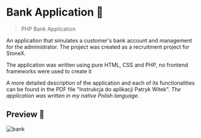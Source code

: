 # Bank Application 🏦
> PHP Bank Application

An application that simulates a customer's bank account and management for the administrator. The project was created as a recruitment project for StoneX.

The application was written using pure HTML, CSS and PHP, no frontend frameworks were used to create it

A more detailed description of the application and each of its functionalities can be found in the PDF file "Instrukcja do aplikacji Patryk Witek".
_The application was written in my native Polish language._

## Preview 👀
![bank](https://user-images.githubusercontent.com/117681023/224830240-ab32b554-e0d4-41d9-9292-c0e2b3083792.PNG)
